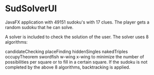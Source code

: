 # SudSolverUI
JavaFX application with 49151 sudoku's with 17 clues. The player gets a random sudoku that he can solve.

A solver is included to check the solution of the user. The solver uses 8 algorithms:

candidateChecking
placeFinding
hiddenSingles
nakedTriples
occupyTheorem
swordfish
w-wing
x-wing to minimize the number of possibilities per square or to fill in a certain square.
If the sudoku is not completed by the above 8 algorithms, backtracking is applied.
